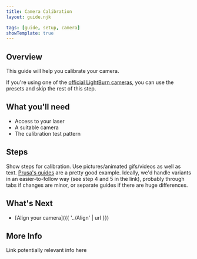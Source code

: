 ```yaml
---
title: Camera Calibration
layout: guide.njk

tags: [guide, setup, camera]
showTemplate: true
---
```


## Overview

This guide will help you calibrate your camera.

If you're using one of the [official LightBurn cameras](https://lightburnsoftware.com/collections/cameras), you can use the presets and skip the rest of this step.

## What you'll need

- Access to your laser
- A suitable camera
- The calibration test pattern

## Steps

Show steps for calibration. Use pictures/animated gifs/videos as well as text. [Prusa's guides](https://help.prusa3d.com/guide/how-to-replace-a-heatbed-thermistor-mk3s-mk3s-mk2-5s-mk2s_19272) are a pretty good example. Ideally, we'd handle variants in an easier-to-follow way (see step 4 and 5 in the link), probably through tabs if changes are minor, or separate guides if there are huge differences.

## What's Next

- [Align your camera]({{ '../Align' | url }})

## More Info

Link potentially relevant info here